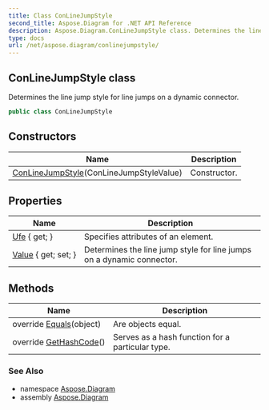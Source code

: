 ```yaml
---
title: Class ConLineJumpStyle
second_title: Aspose.Diagram for .NET API Reference
description: Aspose.Diagram.ConLineJumpStyle class. Determines the line jump style for line jumps on a dynamic connector
type: docs
url: /net/aspose.diagram/conlinejumpstyle/
---
```

## ConLineJumpStyle class

Determines the line jump style for line jumps on a dynamic connector.

```csharp
public class ConLineJumpStyle
```

## Constructors

| Name | Description |
| --- | --- |
| [ConLineJumpStyle](conlinejumpstyle/)(ConLineJumpStyleValue) | Constructor. |

## Properties

| Name | Description |
| --- | --- |
| [Ufe](../../aspose.diagram/conlinejumpstyle/ufe/) { get; } | Specifies attributes of an element. |
| [Value](../../aspose.diagram/conlinejumpstyle/value/) { get; set; } | Determines the line jump style for line jumps on a dynamic connector. |

## Methods

| Name | Description |
| --- | --- |
| override [Equals](../../aspose.diagram/conlinejumpstyle/equals/)(object) | Are objects equal. |
| override [GetHashCode](../../aspose.diagram/conlinejumpstyle/gethashcode/)() | Serves as a hash function for a particular type. |

### See Also

* namespace [Aspose.Diagram](../../aspose.diagram/)
* assembly [Aspose.Diagram](../../)


